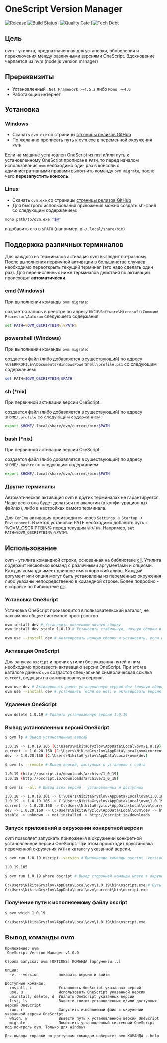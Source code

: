 # OneScript Version Manager

[![Release](https://img.shields.io/github/release/silverbulleters/ovm/all.svg)](https://github.com/silverbulleters/ovm/releases)
[![Build Status](https://travis-ci.org/silverbulleters/ovm.svg?branch=develop)](https://travis-ci.org/silverbulleters/ovm)
[![Quality Gate](https://opensonar.silverbulleters.org/api/project_badges/measure?project=ovm&metric=alert_status)
[![Tech Debt](https://opensonar.silverbulleters.org/api/project_badges/measure?project=ovm&metric=sqale_index)

## Цель

ovm - утилита, предназначенная для установки, обновления и переключения между различными версиями OneScript. Вдохновение черпается из nvm (node.js version manager)

## Пререквизиты

* Установленный `.Net Framework >=4.5.2` либо `Mono >=4.6`
* Работающий интернет

## Установка

### Windows

* Скачать `ovm.exe` со страницы [страницы релизов GitHub](https://github.com/silverbulleters/ovm/releases)
* По желанию прописать путь к ovm.exe в переменной окружения `PATH`

Если на машине установлен OneScript из msi и/или путь к установленному OneScript прописан в `PATH`, то перед началом использования `ovm` необходимо один раз в консоли с административными правами выполнить команду `ovm migrate`, после чего **перезапустить консоль**.

### Linux

* Скачать `ovm.exe` со страницы [страницы релизов GitHub](https://github.com/silverbulleters/ovm/releases)
* Для быстрого использования приложения можно создать sh-файл со следующим содержанием:

```sh
mono path/to/ovm.exe "$@"
```

и добавить его в `$PATH` (например, в `~/.local/share/bin`)

## Поддержка различных терминалов

Для каждого из терминалов активация ovm выглядит по-разному. После выполнения первичной активации в большинстве случаев необходимо переоткрыть текущий терминал (это надо сделать один раз). Для перечисленных ниже терминалов действия по активации происходят **автоматически**.

### cmd (Windows)

При выполнении команды `ovm migrate`:

создается запись в реестре по адресу `HKCU\Software\Microsoft\Command Processor\Autorun` следующего содержания:

```cmd
set PATH=%OVM_OSCRIPTBIN%;%PATH%
```

### powershell (Windows)

При выполнении команды `ovm migrate`:

создается файл (либо добавляется в существующий) по адресу `%USERPROFILE%\Documents\WindowsPowerShell\profile.ps1` со следующим содержанием:

```powershell
set PATH=$OVM_OSCRIPTBIN;$PATH
```

### sh (*nix)

При первичной активации версии OneScript:

создается файл (либо добавляется в существующий) по адресу `$HOME/.profile` со следующим содержанием:

```sh
export $HOME/.local/share/ovm/current/bin:$PATH
```

### bash (*nix)

При первичной активации версии OneScript:

создается файл (либо добавляется в существующий) по адресу `$HOME/.bashrc` со следующим содержанием:

```bash
export $HOME/.local/share/ovm/current/bin:$PATH
```

### Другие терминалы

Автоматическая активация ovm в других терминалах не гарантируется. Чаще всего она будет делаться по аналогии (в конфигурационных файлах), либо в настройках самого терминала.

Для `ConEmu` активация производится через `Settings` -> `Startup` -> `Environment`. В метод установки PATH необходимо добавить путь к %OVM_OSCRIPTBIN% перед текущим `%PATH%`. Например, `set PATH=%OVM_OSCRIPTBIN%;%PATH%`

## Использование

ovm - утилита командной строки, основанная на библиотеке [cli](https://github.com/khorevaa/cli). Утилита содержит несколько команд с различными аргументами и опциями. Каждая команда имеет длинное имя и короткий алиас. Каждый аргумент или опция могут быть установлены из переменных окружения либо указаны непосредственно в командной строке. Более подробно - в справке по библиотеке [cli](https://github.com/khorevaa/cli).

### Установка OneScript

Установка OneScript производится в пользовательский каталог, не захламляя общее системное пространство.

```sh
ovm install dev # Установить последнюю ночную сборку
ovm install dev stable 1.0.19 # Установить стабильную, ночную сборки и версию 1.0.19

ovm use --install dev # Активировать ночную сборку и установить, если ее нет
```

### Активация OneScript

Для запуска `oscript` и прочих утилит без указания путей к ним необходимо произвести активацию версии OneScript. При этом в каталоге данных `ovm` создастся специальная символическая ссылка `current`, ведущая на активированную версию.

```sh
ovm use dev # Активировать ранее установленную версию dev (ночную сборку)
ovm use --install dev # установить (если ее нет) и активировать версию dev
```

### Удаление OneScript

```sh
ovm delete 1.0.19 # Удалить установленную версию 1.0.19
```

### Вывод установленных версий OneScript

```sh
$ ovm ls # Вывод установленных версий

1.0.19 -> 1.0.19.105 (C:\Users\NikitaGryzlov\AppData\Local\ovm\1.0.19)
current -> 1.0.20.160 (C:\Users\NikitaGryzlov\AppData\Local\ovm\current)
dev -> 1.0.20.160 (C:\Users\NikitaGryzlov\AppData\Local\ovm\dev)
```

```sh
$ ovm ls --remote # Вывод версий, доступных к установке с сайта

1.0.19 (http://oscript.io/downloads/archive/1_0_19)
1.0.18 (http://oscript.io/downloads/archive/1_0_18)
```

```sh
$ ovm ls --all # Вывод всех версий - установленных и доступных

1.0.18 -> 1.0.18.101 -> C:\Users\NikitaGryzlov\AppData\Local\ovm\1.0.18 -> http://oscript.io/downloads/archive/1_0_18
1.0.19 -> 1.0.19.105 -> C:\Users\NikitaGryzlov\AppData\Local\ovm\1.0.19 -> http://oscript.io/downloads/archive/1_0_19
current -> 1.0.20.160 -> C:\Users\NikitaGryzlov\AppData\Local\ovm\current -> unknown
dev -> 1.0.20.160 -> C:\Users\NikitaGryzlov\AppData\Local\ovm\dev -> http://oscript.io/downloads
stable -> unknown -> not installed -> http://oscript.io/downloads
```

### Запуск приложений в окружении конкретной версии

ovm позволяет запускать приложения в окружении конкретной установленной версии OneScript. При этом происходит доустановка переменной окружения `PATH` к каталогу указанной версии.

```sh
$ ovm run 1.0.19 oscript -version # Выполнение команды oscript -version в окружении 1.0.19

1.0.19.105
```

```sh
$ ovm run 1.0.19 where oscript # Вывод сторонней команды where в окружении 1.0.19

C:\Users\NikitaGryzlov\AppData\Local\ovm\1.0.19\bin\oscript.exe # Путь к 1.0.19 указывается раньше, чем путь к current, благодаря запуску ovm run
C:\Users\NikitaGryzlov\AppData\Local\ovm\current\bin\oscript.exe
```

### Получение пути к исполняемому файлу oscript

```sh
$ ovm which 1.0.19

C:\Users\NikitaGryzlov\AppData\Local\ovm\1.0.19\bin\oscript.exe
```

## Вывод команды ovm

```
Приложение: ovm
 OneScript Version Manager v1.0.0

Строка запуска: ovm [OPTIONS] КОМАНДА [аргументы...]

Опции:
  -v, --version         показать версию и выйти

Доступные команды:
  install, i            Установить OneScript указанных версий
  use, u                Использовать OneScript указанной версии
  uninstall, delete, d  Удалить OneScript указанных версий
  list, ls              Вывести список установленных и/или доступных версий OneScript
  run, r                Запустить исполняемый файл в окружении указанной версии OneScript
  which, w              Вывести путь к установленной версии OneScript
  migrate               Поместить установленный системный OneScript под контроль ovm. Только для Windows

Для вывода справки по доступным командам наберите: ovm КОМАНДА --help
```
